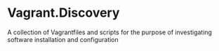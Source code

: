 # Vagrant.Discovery
A collection of Vagrantfiles and scripts for the purpose of investigating software installation and configuration

